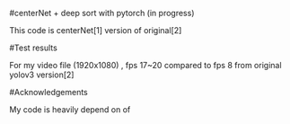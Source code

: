 #centerNet + deep sort with pytorch (in progress)

This code is centerNet[1] version of original[2]


#Test results

For my video file (1920x1080) , 
fps 17~20 compared to fps 8 from original yolov3 version[2]


#Acknowledgements

My code is heavily depend on of 
